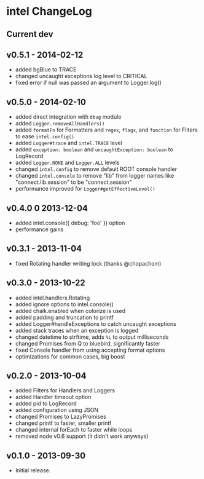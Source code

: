 # intel ChangeLog

## Current dev

## v0.5.1 - 2014-02-12

- added bgBlue to TRACE
- changed uncaught exceptions log level to CRITICAL
- fixed error if null was passed an argument to Logger.log()

## v0.5.0 - 2014-02-10

- added direct integration with `dbug` module
- added `Logger.removeAllHandlers()`
- added `formatFn` for Formatters and `regex`, `flags`, and `function` for Filters to ease `intel.config()`
- added `Logger#trace` and `intel.TRACE` level
- added `exception: boolean` and `uncaughtException: boolean` to LogRecord
- added `Logger.NONE` and `Logger.ALL` levels
- changed `intel.config` to remove default ROOT console handler
- changed `intel.console` to remove "lib" from logger names like "connect.lib.session" to be "connect.session"
- performance improved for `Logger#getEffectiveLevel()`

## v0.4.0 0 2013-12-04

- added intel.console({ debug: 'foo' }) option
- performance gains

## v0.3.1 - 2013-11-04

- fixed Rotating handler writing lock (thanks @chopachom)

## v0.3.0 - 2013-10-22

- added intel.handlers.Rotating
- added ignore options to intel.console()
- added chalk.enabled when colorize is used
- added padding and truncation to printf
- added Logger#handleExceptions to catch uncaught exceptions
- added stack traces when an exception is logged
- changed datetime to strftime, adds `%L` to output milliseconds
- changed Promises from Q to bluebird, significantly faster
- fixed Console handler from using accepting format options
- optimizations for common cases, big boost

## v0.2.0 - 2013-10-04

- added Filters for Handlers and Loggers
- added Handler timeout option
- added pid to LogRecord
- added configuration using JSON
- changed Promises to LazyPromises
- changed printf to faster, smaller printf
- changed internal forEach to faster while loops
- removed node v0.6 support (it didn't work anyways)

## v0.1.0 - 2013-09-30

- Initial release.
